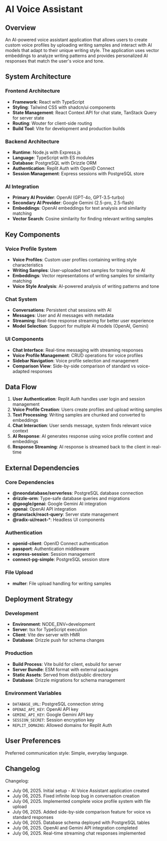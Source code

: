 # AI Voice Assistant

## Overview

An AI-powered voice assistant application that allows users to create custom voice profiles by uploading writing samples and interact with AI models that adapt to their unique writing style. The application uses vector embeddings to analyze writing patterns and provides personalized AI responses that match the user's voice and tone.

## System Architecture

### Frontend Architecture
- **Framework**: React with TypeScript
- **Styling**: Tailwind CSS with shadcn/ui components
- **State Management**: React Context API for chat state, TanStack Query for server state
- **Routing**: Wouter for client-side routing
- **Build Tool**: Vite for development and production builds

### Backend Architecture
- **Runtime**: Node.js with Express.js
- **Language**: TypeScript with ES modules
- **Database**: PostgreSQL with Drizzle ORM
- **Authentication**: Replit Auth with OpenID Connect
- **Session Management**: Express sessions with PostgreSQL store

### AI Integration
- **Primary AI Provider**: OpenAI (GPT-4o, GPT-3.5-turbo)
- **Secondary AI Provider**: Google Gemini (2.5-pro, 2.5-flash)
- **Embeddings**: OpenAI embeddings for text analysis and similarity matching
- **Vector Search**: Cosine similarity for finding relevant writing samples

## Key Components

### Voice Profile System
- **Voice Profiles**: Custom user profiles containing writing style characteristics
- **Writing Samples**: User-uploaded text samples for training the AI
- **Embeddings**: Vector representations of writing samples for similarity matching
- **Voice Style Analysis**: AI-powered analysis of writing patterns and tone

### Chat System
- **Conversations**: Persistent chat sessions with AI
- **Messages**: User and AI messages with metadata
- **Streaming**: Real-time response streaming for better user experience
- **Model Selection**: Support for multiple AI models (OpenAI, Gemini)

### UI Components
- **Chat Interface**: Real-time messaging with streaming responses
- **Voice Profile Management**: CRUD operations for voice profiles
- **Sidebar Navigation**: Voice profile selection and management
- **Comparison View**: Side-by-side comparison of standard vs voice-adapted responses

## Data Flow

1. **User Authentication**: Replit Auth handles user login and session management
2. **Voice Profile Creation**: Users create profiles and upload writing samples
3. **Text Processing**: Writing samples are chunked and converted to embeddings
4. **Chat Interaction**: User sends message, system finds relevant voice context
5. **AI Response**: AI generates response using voice profile context and embeddings
6. **Response Streaming**: AI response is streamed back to the client in real-time

## External Dependencies

### Core Dependencies
- **@neondatabase/serverless**: PostgreSQL database connection
- **drizzle-orm**: Type-safe database queries and migrations
- **@google/genai**: Google Gemini AI integration
- **openai**: OpenAI API integration
- **@tanstack/react-query**: Server state management
- **@radix-ui/react-***: Headless UI components

### Authentication
- **openid-client**: OpenID Connect authentication
- **passport**: Authentication middleware
- **express-session**: Session management
- **connect-pg-simple**: PostgreSQL session store

### File Upload
- **multer**: File upload handling for writing samples

## Deployment Strategy

### Development
- **Environment**: NODE_ENV=development
- **Server**: tsx for TypeScript execution
- **Client**: Vite dev server with HMR
- **Database**: Drizzle push for schema changes

### Production
- **Build Process**: Vite build for client, esbuild for server
- **Server Bundle**: ESM format with external packages
- **Static Assets**: Served from dist/public directory
- **Database**: Drizzle migrations for schema management

### Environment Variables
- `DATABASE_URL`: PostgreSQL connection string
- `OPENAI_API_KEY`: OpenAI API key
- `GEMINI_API_KEY`: Google Gemini API key
- `SESSION_SECRET`: Session encryption key
- `REPLIT_DOMAINS`: Allowed domains for Replit Auth

## User Preferences

Preferred communication style: Simple, everyday language.

## Changelog

Changelog:
- July 06, 2025. Initial setup - AI Voice Assistant application created
- July 06, 2025. Fixed infinite loop bug in conversation creation
- July 06, 2025. Implemented complete voice profile system with file upload
- July 06, 2025. Added side-by-side comparison feature for voice vs standard responses
- July 06, 2025. Database schema deployed with PostgreSQL tables
- July 06, 2025. OpenAI and Gemini API integration completed
- July 06, 2025. Real-time streaming chat responses implemented